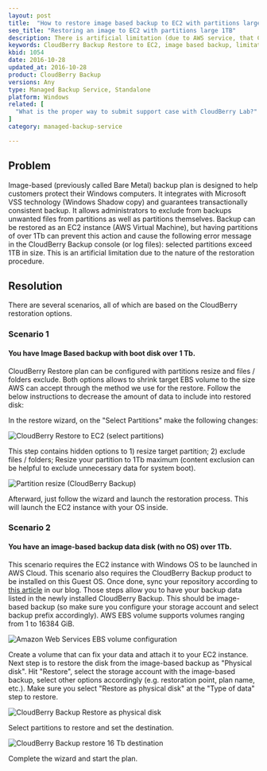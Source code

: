 ```yaml
---
layout: post
title:  "How to restore image based backup to EC2 with partitions large 1TB"
seo_title: "Restoring an image to EC2 with partitions large 1TB"
description: There is artificial limitation (due to AWS service, that CBL uses for EBS volume import) which causes the error with the following message selected partitions exceed 1TB in size.
keywords: CloudBerry Backup Restore to EC2, image based backup, limitation 1Tb, EBS volume size
kbid: 1054
date: 2016-10-28
updated_at: 2016-10-28
product: CloudBerry Backup
versions: Any
type: Managed Backup Service, Standalone
platform: Windows
related: [
  "What is the proper way to submit support case with CloudBerry Lab?"
]
category: managed-backup-service

---
```

## Problem

Image-based (previously called Bare Metal) backup plan is designed to help customers protect their Windows computers. It integrates with Microsoft VSS technology (Windows Shadow copy) and guarantees transactionally consistent backup. It allows administrators to exclude from backups unwanted files from partitions as well as partitions themselves.
Backup can be restored as an EC2 instance (AWS Virtual Machine), but having partitions of over 1Tb can prevent this action and cause the following error message in the CloudBerry Backup console (or log files): selected partitions exceed 1TB in size. This is an artificial limitation due to the nature of the restoration procedure.

## Resolution

There are several scenarios, all of which are based on the CloudBerry restoration options.

### Scenario 1

#### You have Image Based backup with boot disk over 1 Tb.

CloudBerry Restore plan can be configured with partitions resize and files / folders exclude. Both options allows to shrink target EBS volume to the size AWS can accept through the method we use for the restore. Follow the below instructions to decrease the amount of data to include into restored disk:

In the restore wizard, on the "Select Partitions" make the following changes:

![CloudBerry Restore to EC2 (select partitions)](/images/kb1054/select-partitions.jpg)

This step contains hidden options to 1) resize target partition; 2) exclude files / folders;
Resize your partition to 1Tb maximum (content exclusion can be helpful to exclude unnecessary data for system boot).

![Partition resize (CloudBerry Backup)](/images/kb1054/resize-partition.jpg)

Afterward, just follow the wizard and launch the restoration process. This will launch the EC2 instance with your OS inside.

### Scenario 2

#### You have an image-based backup data disk (with no OS) over 1Tb.

This scenario requires the EC2 instance with Windows OS to be launched in AWS Cloud. This scenario also requires the CloudBerry Backup product to be installed on this Guest OS. Once done, sync your repository according to [this article](http://www.cloudberrylab.com/blog/how-to-continue-backup-on-another-computer/) in our blog. Those steps allow you to have your backup data listed in the newly installed CloudBerry Backup. This should be image-based backup (so make sure you configure your storage account and select backup prefix accordingly). AWS EBS volume supports volumes ranging from 1 to 16384 GiB.

![Amazon Web Services EBS volume configuration](/images/kb1054/aws-ebs-volume-configuration.jpg)

Create a volume that can fix your data and attach it to your EC2 instance. Next step is to restore the disk from the image-based backup as "Physical disk". Hit "Restore", select the storage account with the image-based backup, select other options accordingly (e.g. restoration point, plan name, etc.). Make sure you select "Restore as physical disk" at the  "Type of data" step to restore.

![CloudBerry Backup Restore as physical disk](/images/kb1054/restore-as-physical-disk.jpg)

Select partitions to restore and set the destination.

![CloudBerry Backup restore 16 Tb destination](/images/kb1054/restore-destination.jpg)

Complete the wizard and start the plan.
